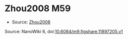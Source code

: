 <a name="material" />

# Zhou2008 M59
<script type="application/ld+json">
  {
    "@context": "https://schema.org/",
    "@type": "ChemicalSubstance",
    "@id": "https://egonw.github.io/nanowiki/nanowiki271.html#material",
    "http://purl.org/dc/terms/conformsTo":
      {
        "@type": "CreativeWork",
        "@id": "https://bioschemas.org/profiles/ChemicalSubstance/0.4-RELEASE/"
      },
    "identfier": "271",
    "name": "Zhou2008 M59",
    "url": "https://egonw.github.io/nanowiki/nanowiki271.html#material",
    "sameAs": "http://127.0.0.1/mediawiki/index.php/Special:URIResolver/Zhou2008_M59"
  }
</script>


* Source: [Zhou2008](articleZhou2008.md)


Source: NanoWiki 6, doi:[10.6084/m9.figshare.11897205.v1](https://doi.org/10.6084/m9.figshare.11897205.v1)
